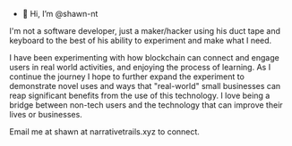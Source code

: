 - 👋 Hi, I’m @shawn-nt

I'm not a software developer, just a maker/hacker using his duct tape and keyboard to the best of his ability to experiment and make what I need.

I have been experimenting with how blockchain can connect and engage users in real world activities, and enjoying the process of learning.  As I continue the journey I hope to further expand the experiment to demonstrate novel uses and ways that "real-world" small businesses can reap significant benefits from the use of this technology.  I love being a bridge between non-tech users and the technology that can improve their lives or businesses. 

Email me at shawn at narrativetrails.xyz to connect.



